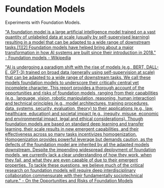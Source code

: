 # Foundation Models
Experiments with Foundation Models.

["A foundation model is a large artificial intelligence model trained on a vast quantity of unlabeled data at scale (usually by self-supervised learning) resulting in a model that can be adapted to a wide range of downstream tasks.[1][2] Foundation models have helped bring about a major transformation in how AI systems are built since their introduction in 2018." - Foundation models - Wikipedia](https://en.wikipedia.org/wiki/Foundation_models)

["AI is undergoing a paradigm shift with the rise of models (e.g., BERT, DALL-E, GPT-3) trained on broad
data (generally using self-supervision at scale) that can be adapted to a wide range of downstream tasks.
We call these models foundation models to underscore their critically central yet incomplete character.
This report provides a thorough account of the opportunities and risks of foundation models, ranging
from their capabilities (e.g., language, vision, robotic manipulation, reasoning, human interaction) and
technical principles (e.g., model architectures, training procedures, data, systems, security, evaluation,
theory) to their applications (e.g., law, healthcare, education) and societal impact (e.g., inequity, misuse,
economic and environmental impact, legal and ethical considerations). Though foundation models are
based on standard deep learning and transfer learning, their scale results in new emergent capabilities,
and their effectiveness across so many tasks incentivizes homogenization. Homogenization provides
powerful leverage but demands caution, as the defects of the foundation model are inherited by all the
adapted models downstream. Despite the impending widespread deployment of foundation models,
we currently lack a clear understanding of how they work, when they fail, and what they are even
capable of due to their emergent properties. To tackle these questions, we believe much of the critical
research on foundation models will require deep interdisciplinary collaboration commensurate with
their fundamentally sociotechnical nature." - On the Opportunities and Risks of Foundation Models](https://arxiv.org/abs/2108.07258)
